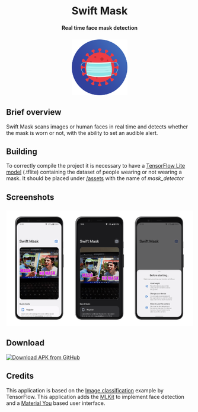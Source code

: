 <h1 align="center">Swift Mask</h1>
<h4 align="center">Real time face mask detection</h4>
<h3 align="center"><img src="https://raw.githubusercontent.com/gcantoni/swiftWallWallpapers/master/swift_mask.png" height="150" width="150"/></h3>

## Brief overview
Swift Mask scans images or human faces in real time and detects whether the mask is worn or not, with the ability to set an audible alert.

## Building
To correctly compile the project it is necessary to have a  <a href="https://www.tensorflow.org/lite/guide">TensorFlow Lite model</a> (.tflite) containing the dataset of people wearing or not wearing a mask. It should be placed under <a href="https://github.com/gcantoni/SwiftMask/tree/main/app/src/main/assets">/assets</a> with the name of <i>mask_detector</i> 

## Screenshots
<h3 align="center"><img src="https://raw.githubusercontent.com/gcantoni/swiftWallWallpapers/master/swift_mask_ss.png"/></h3>

## Download
[<img src="https://github.com/gcantoni/pixeltheme/blob/master/github.png" alt="Download APK from GitHub" height="60">](https://github.com/gcantoni/swiftMask/releases)

## Credits
This application is based on the <a href="https://www.tensorflow.org/lite/examples/image_classification/overview">Image classification</a> example by TensorFlow. This application adds the <a href="https://developers.google.com/ml-kit">MLKit</a> to implement face detection and a <a href="https://material.io/blog/announcing-material-you">Material You</a> based user interface.
